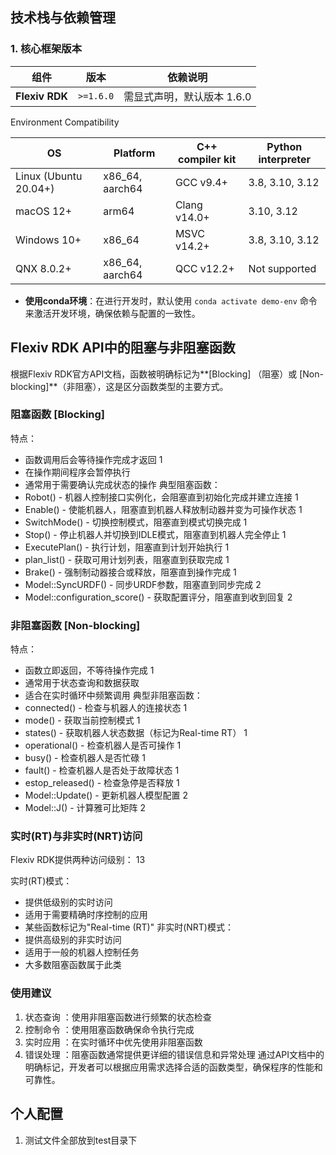 <!--
 * @Author: LK
 * @Date: 2025-08-08 20:40:15
 * @LastEditTime: 2025-08-13 07:42:08
 * @LastEditors: LK
 * @FilePath: /Demo/.trae/rules/project_rules.md
-->

## 技术栈与依赖管理

### 1. 核心框架版本

| 组件                 | 版本        | 依赖说明                   |
| -------------------- | ----------- | -------------------------- |
| **Flexiv RDK** | `>=1.6.0` | 需显式声明，默认版本 1.6.0 |

Environment Compatibility

| **OS**          | **Platform** | **C++ compiler kit** | **Python interpreter** |
| --------------------- | ------------------ | -------------------------- | ---------------------------- |
| Linux (Ubuntu 20.04+) | x86_64, aarch64    | GCC v9.4+                  | 3.8, 3.10, 3.12              |
| macOS 12+             | arm64              | Clang v14.0+               | 3.10, 3.12                   |
| Windows 10+           | x86_64             | MSVC v14.2+                | 3.8, 3.10, 3.12              |
| QNX 8.0.2+            | x86_64, aarch64    | QCC v12.2+                 | Not supported                |

- **使用conda环境**：在进行开发时，默认使用 `conda activate demo-env` 命令来激活开发环境，确保依赖与配置的一致性。

## Flexiv RDK API中的阻塞与非阻塞函数

根据Flexiv RDK官方API文档，函数被明确标记为**[Blocking] （阻塞）或 [Non-blocking]**（非阻塞），这是区分函数类型的主要方式。

### 阻塞函数 [Blocking]

特点：

- 函数调用后会等待操作完成才返回 1
- 在操作期间程序会暂停执行
- 通常用于需要确认完成状态的操作
  典型阻塞函数：
- Robot() - 机器人控制接口实例化，会阻塞直到初始化完成并建立连接 1
- Enable() - 使能机器人，阻塞直到机器人释放制动器并变为可操作状态 1
- SwitchMode() - 切换控制模式，阻塞直到模式切换完成 1
- Stop() - 停止机器人并切换到IDLE模式，阻塞直到机器人完全停止 1
- ExecutePlan() - 执行计划，阻塞直到计划开始执行 1
- plan_list() - 获取可用计划列表，阻塞直到获取完成 1
- Brake() - 强制制动器接合或释放，阻塞直到操作完成 1
- Model::SyncURDF() - 同步URDF参数，阻塞直到同步完成 2
- Model::configuration_score() - 获取配置评分，阻塞直到收到回复 2

### 非阻塞函数 [Non-blocking]

特点：

- 函数立即返回，不等待操作完成 1
- 通常用于状态查询和数据获取
- 适合在实时循环中频繁调用
  典型非阻塞函数：
- connected() - 检查与机器人的连接状态 1
- mode() - 获取当前控制模式 1
- states() - 获取机器人状态数据（标记为Real-time RT） 1
- operational() - 检查机器人是否可操作 1
- busy() - 检查机器人是否忙碌 1
- fault() - 检查机器人是否处于故障状态 1
- estop_released() - 检查急停是否释放 1
- Model::Update() - 更新机器人模型配置 2
- Model::J() - 计算雅可比矩阵 2

### 实时(RT)与非实时(NRT)访问

Flexiv RDK提供两种访问级别： 13

实时(RT)模式：

- 提供低级别的实时访问
- 适用于需要精确时序控制的应用
- 某些函数标记为"Real-time (RT)"
  非实时(NRT)模式：
- 提供高级别的非实时访问
- 适用于一般的机器人控制任务
- 大多数阻塞函数属于此类

### 使用建议

1. 状态查询 ：使用非阻塞函数进行频繁的状态检查
2. 控制命令 ：使用阻塞函数确保命令执行完成
3. 实时应用 ：在实时循环中优先使用非阻塞函数
4. 错误处理 ：阻塞函数通常提供更详细的错误信息和异常处理
   通过API文档中的明确标记，开发者可以根据应用需求选择合适的函数类型，确保程序的性能和可靠性。

## 个人配置
1. 测试文件全部放到test目录下

